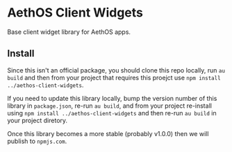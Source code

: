 # AethOS Client Widgets

Base client widget library for AethOS apps.

## Install

Since this isn't an official package, you should clone this repo locally, run `au build` and then from your project that requires this proejct use `npm install ../aethos-client-widgets`.

If you need to update this library locally, bump the version number of this library in `package.json`, re-run `au build`, and from your project re-install using `npm install ../aethos-client-widgets` and then re-run `au build` in your project diretory.

Once this library becomes a more stable (probably v1.0.0) then we will publish to `npmjs.com`.